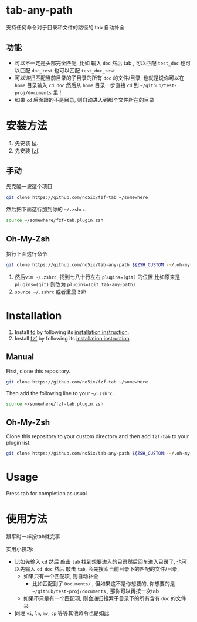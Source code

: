 
# tab-any-path

支持任何命令对于目录和文件的路径的 tab 自动补全


## 功能

- 可以不一定是头部完全匹配, 比如 输入 `doc` 然后 tab , 可以匹配 `test_doc` 也可以匹配 `doc_test` 也可以匹配 `test_doc_test`
- 可以递归匹配当前目录的子目录的所有 `doc` 的文件/目录, 也就是说你可以在 `home` 目录输入 `cd doc` 然后从 `home` 目录一步直接 `cd` 到 `~/github/test-proj/documents` 里 !
- 如果 `cd` 后面跟的不是目录, 则自动进入到那个文件所在的目录


# 安装方法

1. 先安装 [fd](https://github.com/sharkdp/fd#installation).
2. 先安装 [fzf](https://github.com/junegunn/fzf#installation).


## 手动

先克隆一波这个项目

```zsh
git clone https://github.com/no5ix/fzf-tab ~/somewhere
```

然后把下面这行加到你的 `~/.zshrc`.

```zsh
source ~/somewhere/fzf-tab.plugin.zsh
```

## Oh-My-Zsh

执行下面这行命令

```zsh
git clone https://github.com/no5ix/tab-any-path ${ZSH_CUSTOM:-~/.oh-my-zsh/custom}/plugins/tab-any-path
```

1. 然后`vim ~/.zshrc`, 找到七八十行左右 `plugins=(git)` 的位置 比如原来是 `plugins=(git)` 则改为 `plugins=(git tab-any-path)`
3. `source ~/.zshrc` 或者重启 zsh


# Installation

1. Install [fd](https://github.com/sharkdp/fd) by following its [installation instruction](https://github.com/sharkdp/fd#installation).
2. Install [fzf](https://github.com/junegunn/fzf) by following its [installation instruction](https://github.com/junegunn/fzf#installation).


## Manual

First, clone this repository.

```zsh
git clone https://github.com/no5ix/fzf-tab ~/somewhere
```

Then add the following line to your `~/.zshrc`.

```zsh
source ~/somewhere/fzf-tab.plugin.zsh
```


## Oh-My-Zsh

Clone this repository to your custom directory and then add `fzf-tab` to your plugin list.

```zsh
git clone https://github.com/no5ix/tab-any-path ${ZSH_CUSTOM:-~/.oh-my-zsh/custom}/plugins/tab-any-path
```


# Usage

Press tab for completion as usual


# 使用方法

跟平时一样按tab就完事

实用小技巧: 

- 比如先输入 `cd` 然后 敲击 `tab` 找到想要进入的目录然后回车进入目录了, 也可以先输入 `cd doc` 然后 敲击 `tab`, 会先搜索当前目录下的匹配的文件/目录,
   - 如果只有一个匹配项, 则自动补全
      - 比如匹配到了 `Documents/` , 但如果这不是你想要的, 你想要的是 `~/github/test-proj/documents` , 那你可以再按一次tab
   - 如果不只是有一个匹配项, 则会递归搜索子目录下的所有含有 `doc` 的文件夹
- 同理 `vi`, `ln`, `mv`, `cp` 等等其他命令也是如此
